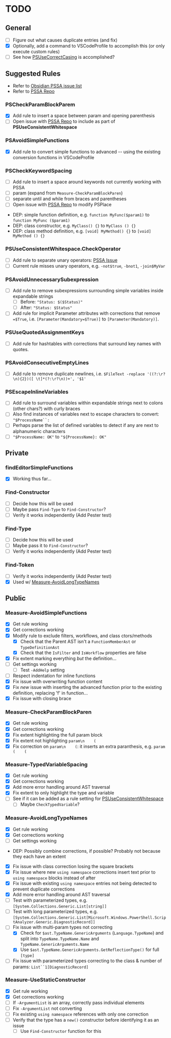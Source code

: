 # TODO

## General
- [ ] Figure out what causes duplicate entries (and fix)
- [x] Optionally, add a command to VSCodeProfile to accomplish this (or only execute custom rules)
- [ ] See how [PSUseCorrectCasing](https://github.com/PowerShell/PSScriptAnalyzer/blob/main/Rules/UseCorrectCasing.cs) is accomplished?

## Suggested Rules
- Refer to [Obsidian PSSA issue list](obsidian://open?vault=Obsidian&file=Development%2FGithub%20Issues%2FPSScriptAnalyzer%20Issue)
- Refer to [PSSA Repo][PSSARepo]

### PSCheckParamBlockParem
- [x] Add rule to insert a space between param and opening parenthesis
- [ ] Open issue with [PSSA Repo][PSSAIssues] to include as part of **PSUseConsistentWhitespace**

### PSAvoidSimpleFunctions
- [x] Add rule to convert simple functions to advanced -- using the existing conversion functions in VSCodeProfile

### PSCheckKeywordSpacing
- [ ] Add rule to insert a space around keywords not currently working with PSSA
- [ ] param (expand from `Measure-CheckParamBlockParen`)
- [ ] separate until and while from braces and parentheses
- [ ] Open issue with [PSSA Repo][PSSAIssues] to modify PSPlace
- DEP: simple function definition, e.g. `function MyFunc($param1)` to `function MyFunc ($param1)`
- DEP: class constructor, e.g. `MyClass() {}` to `MyClass () {}`
- DEP: class method definition, e.g. `[void] MyMethod() {}` to `[void] MyMethod () {}`

### PSUseConsistentWhitespace.CheckOperator
- [ ] Add rule to separate unary operators: [PSSA Issue](https://github.com/PowerShell/PSScriptAnalyzer/issues/2095)
- [ ] Current rule misses unary operators, e.g. `-not$true`, `-bnot1`, `-join$MyVar`

### PSAvoidUnnecessarySubexpression
- [ ] Add rule to remove subexpressions surrounding simple variables inside expandable strings
  - [ ] Before: `"Status: $($Status)"`
  - [ ] After: `"Status: $Status"`
- [ ] Add rule for implicit Parameter attributes with corrections that remove `=$True`, i.e. `[Parameter(Mandatory=$True)]` to `[Parameter(Mandatory)]`.

### PSUseQuotedAssignmentKeys
- [ ] Add rule for hashtables with corrections that surround key names with quotes.

### PSAvoidConsecutiveEmptyLines
- [ ] Add rule to remove duplicate newlines, i.e. `$FileText -replace '((?:\r?\n){2})([ \t]*(?:\r?\n))+', '$1'`

### PSEscapeInlineVariables
- [ ] Add rule to surround variables within expandable strings next to colons (other chars?) with curly braces
- [ ] Also find instances of variables next to escape characters to convert: `"$ProcessName``:`
- [ ] Perhaps parse the list of defined variables to detect if any are next to alphanumeric characters
- [ ] `"$ProcessName: OK"` to `"${ProcessName}: OK"`

## Private

### findEditorSimpleFunctions
- [x] Working thus far...

### Find-Constructor
- [ ] Decide how this will be used
- [ ] Maybe pass `Find-Type` to `Find-Constructor`?
- [ ] Verify it works independently (Add Pester test)

### Find-Type
- [ ] Decide how this will be used
- [ ] Maybe pass it to `Find-Constructor`?
- [ ] Verify it works independently (Add Pester test)

### Find-Token
- [ ] Verify it works independently (Add Pester test)
- [x] Used w/ [Measure-AvoidLongTypeNames](#measure-avoidlongtypenames)

## Public

### Measure-AvoidSimpleFunctions
- [x] Get rule working
- [x] Get corrections working
- [x] Modify rule to exclude filters, workflows, and class ctors/methods
  - [x] Check that the Parent AST isn't a `FunctionMemberAst` or `TypeDefinitionAst`
  - [x] Check that the `IsFilter` and `IsWorkflow` properties are false
- [x] Fix extent marking everything *but* the definition...
- [ ] Get settings working
  - [ ] Test `-AddHelp` setting
- [ ] Respect indentation for inline functions
- [x] Fix issue with overwriting function content
- [x] Fix *new* issue with inserting the advanced function prior to the existing definition, replacing 'f' in function...
- [x] Fix issue with closing brace

### Measure-CheckParamBlockParen
- [x] Get rule working
- [x] Get corrections working
- [x] Fix extent highlighting the full param block
- [x] Fix extent not highlighting `param\n    (`
- [x] Fix correction on `param\n    (`: it inserts an extra paranthesis, e.g. `param (    (`

### Measure-TypedVariableSpacing
- [x] Get rule working
- [x] Get corrections working
- [x] Add more error handling around AST traversal
- [x] Fix extent to only highlight the type and variable
- [ ] See if it can be added as a rule setting for [PSUseConsistentWhitespace](https://github.com/PowerShell/PSScriptAnalyzer/blob/main/Rules/UseConsistentWhitespace.cs)
  - [ ] Maybe `CheckTypedVariable`?

### Measure-AvoidLongTypeNames
- [x] Get rule working
- [x] Get corrections working
- [ ] Get settings working
- DEP: Possibly combine corrections, if possible? Probably not because they each have an extent
- [x] Fix issue with class correction losing the square brackets
- [x] Fix issue where new `using namespace` corrections insert text prior to `using namespace` blocks instead of after
- [x] Fix issue with existing `using namespace` entries not being detected to prevent duplicate corrections
- [x] Add more error handling around AST traversal
- [ ] Test with parameterized types, e.g. `[System.Collections.Generic.List[string]]`
- [ ] Test with long parameterized types, e.g. `[System.Collections.Generic.List[Microsoft.Windows.PowerShell.ScriptAnalyzer.Generic.DiagnosticRecord]]`
- [ ] Fix issue with multi-param types not correcting
  - [x] Check for `$ast.TypeName.GenericArguments` (`Language.TypeName`) and split into `TypeName.TypeName.Name` and `TypeName.GenericArguments.Name`
  - [x] Use `$ast.TypeName.GenericArguments.GetReflectionType()` for full `[type]`
- [ ] Fix issue with parameterized types correcting to the class & number of params: `List``1[DiagnosticRecord]`

### Measure-UseStaticConstructor
- [x] Get rule working
- [x] Get corrections working
- [ ] If `-ArgumentList` is an array, correctly pass individual elements
- [ ] Fix `-ArgumentList` not converting
- [ ] Fix existing `using namespace` references with only one correction
- [ ] Verify that the type has a `new()` constructor before identifying it as an issue
  - [ ] Use `Find-Constructor` function for this

<!-- References -->
[PSSARepo]: https://github.com/PowerShell/PSScriptAnalyzer
[PSSAIssues]: https://github.com/PowerShell/PSScriptAnalyzer/issues
